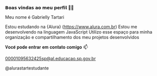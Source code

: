 𝗕𝗼𝗮𝘀 𝘃𝗶𝗻𝗱𝗮𝘀 𝗮𝗼 𝗺𝗲𝘂 𝗽𝗲𝗿𝗳𝗶𝗹 💙💙

Meu nome é Gabrielly Tartari

Estou estudando na {Alura} (https://www.alura.com.br)
Estou me desenvolvendo na linguagem JavaScript
Utilizo esse espaço para minha organização e compartilhamento dos meu projetos desenvolvidos

𝐕𝐨𝐜𝐞̂ 𝐩𝐨𝐝𝐞 𝐞𝐧𝐭𝐫𝐚𝐫 𝐞𝐦 𝐜𝐨𝐧𝐭𝐚𝐭𝐨 𝐜𝐨𝐦𝐢𝐠𝐨 📫

00001095632425sp@al.educacao.sp.gov.br

@alurastartestudante
